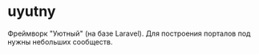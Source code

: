 # uyutny
Фреймворк "Уютный" (на базе Laravel). Для построения порталов под нужны небольших сообществ. 
